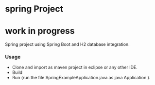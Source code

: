 # spring Project
# work in progress
Spring project using Spring Boot and H2 database integration.

### Usage
- Clone and import as maven project in eclipse or any other IDE.
- Build
- Run (run the file SpringExampleApplication.java as java Application ).
